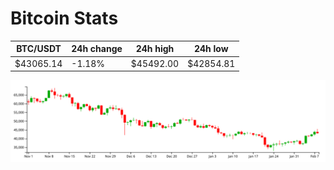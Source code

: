 # Bitcoin Stats

BTC/USDT|24h change|24h high|24h low|
|---|---|---|---|
|$43065.14|-1.18%|$45492.00|$42854.81|

<img src="./chart.svg">
